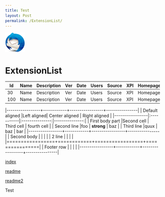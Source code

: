 ```yaml
---
title: Test
layout: Post
permalink: /ExtensionList/
---
```

![Thunderbird icon](./images/Thunderbird-icon.png)

# ExtensionList



| Id      | Name | Description | Ver | Date | Users | Source | XPI | Homepage |
| ---- | --- | --- | --- | --- | --- | --- | --- | --- |
| 30 | Name | Description | Ver | Date | Users | Source | XPI | Homepage |
| 100 | Name | Description | Ver | Date | Users | Source | XPI | Homepage |




|-----------------+------------+-----------------+----------------|
| Default aligned |Left aligned| Center aligned  | Right aligned  |
|-----------------|:-----------|:---------------:|---------------:|
| First body part |Second cell | Third cell      | fourth cell    |
| Second line     |foo         | **strong**      | baz            |
| Third line      |quux        | baz             | bar            |
|-----------------+------------+-----------------+----------------|
| Second body     |            |                 |                |
| 2 line          |            |                 |                |
|=================+============+=================+================|
| Footer row      |            |                 |                |
|-----------------+------------+-----------------+----------------|




[index](./index.html)

[readme](./README1.md)

[readme2](./README1.html)

Test

<html>
<head>
<style>
.tablelines table, .tablelines td, .tablelines th {
        border: 1px solid black;
        }

table {
	border: 2px solid red;
	border-collapse: collapse;
}
</style>
</head>
</html>
